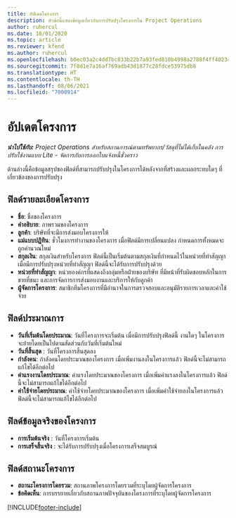 ```yaml
---
title: อัปเดตโครงการ
description: หัวข้อนี้แสดงข้อมูลเกี่ยวกับการปรับปรุงโครงการใน Project Operations
author: ruhercul
ms.date: 10/01/2020
ms.topic: article
ms.reviewer: kfend
ms.author: ruhercul
ms.openlocfilehash: b0ec03a2c4dd7bc833b22b7a93fed810b4998a2788f4ff40234e3dd163bd9eb6
ms.sourcegitcommit: 7f8d1e7a16af769adb43d1877c28fdce53975db8
ms.translationtype: HT
ms.contentlocale: th-TH
ms.lasthandoff: 08/06/2021
ms.locfileid: "7000914"
---
```

# <a name="update-a-project"></a>อัปเดตโครงการ

_**นำไปใช้กับ:** Project Operations สำหรับสถานการณ์ตามทรัพยากร/วัสดุที่ไม่ได้เก็บในคลัง การปรับใช้งานแบบ Lite - จัดการกับการออกใบแจ้งหนี้ชั่วคราว_

ด้านล่างนี้คือข้อมูลสรุปของฟิลด์ที่สามารถปรับปรุงในโครงการได้หลังจากที่สร้างและผลกระทบใดๆ ที่เกี่ยวข้องของการปรับปรุง

## <a name="project-detail-fields"></a>ฟิลด์รายละเอียดโครงการ

- **ชื่อ**: ชื่อของโครงการ
- **คำอธิบาย**: ภาพรวมของโครงการ
- **ลูกค้า**: บริษัทที่จะมีการส่งมอบโครงการให้
- **แม่แบบปฏิทิน**: ชั่วโมงการทำงานของโครงการ เมื่อฟิลด์มีการเปลี่ยนแปลง กำหนดการทั้งหมดจะถูกคำนวณใหม่
- **สกุลเงิน**: สกุลเงินสำหรับโครงการ ฟิลด์นี้เป็นเริ่มต้นตามสกุลเงินที่กำหนดไว้ในหน่วยที่ทำสัญญา เมื่อมีการปรับปรุงหน่วยที่ทำสัญญา ฟิลด์นี้จะได้รับการปรับปรุงด้วย
- **หน่วยที่ทำสัญญา**: หน่วยองค์กรที่แสดงถึงกลุ่มหรือฝ่ายของบริษัท ที่มีหน้าที่รับผิดชอบหลักในการขายที่ชนะ และการจัดการการส่งมอบงานและบริการให้กับลูกค้า 
- **ผู้จัดการโครงการ**: สมาชิกทีมโครงการที่มีอำนาจในการตรวจสอบและอนุมัติรายการเวลาและค่าใช้จ่าย

## <a name="estimate-fields"></a>ฟิลด์ประมาณการ

- **วันที่เริ่มต้นโดยประมาณ**: วันที่โครงการจะเริ่มต้น เมื่อมีการปรับปรุงฟิลด์นี้ งานใดๆ ในโครงการจะย้ายโดยเป็นไปตามสัดส่วนกับวันที่เริ่มต้นใหม่
- **วันที่สิ้นสุด** : วันที่โครงการสิ้นสุดลง
- **กำลังคน**: กำลังคนโดยประมาณของโครงการ เมื่อเพิ่มงานลงในโครงการแล้ว ฟิลด์นี้จะไม่สามารถแก้ไขได้อีกต่อไป
- **ค่าแรงงานโดยประมาณ**: ค่าแรงโดยประมาณของโครงการ เมื่อเพิ่มค่าแรงลงในโครงการแล้ว ฟิลด์นี้จะไม่สามารถแก้ไขได้อีกต่อไป
- **ค่าใช้จ่ายโดยประมาณ**: ค่าใช้จ่ายโดยประมาณของโครงการ เมื่อเพิ่มค่าใช้จ่ายลงในโครงการแล้ว ฟิลด์นี้จะไม่สามารถแก้ไขได้อีกต่อไป

## <a name="project-actual-fields"></a>ฟิลด์ข้อมูลจริงของโครงการ
- **การเริ่มต้นจริง** : วันที่โครงการเริ่มต้น
- **การเสร็จสิ้นจริง** : จะได้รับการปรับปรุงเมื่อโครงการเสร็จสมบูรณ์

## <a name="project-status-fields"></a>ฟิลด์สถานะโครงการ

- **สถานะโครงการโดยรวม**: สถานภาพโครงการโดยรวมที่ระบุโดยผู้จัดการโครงการ
- **ข้อคิดเห็น**: การบรรยายเกี่ยวกับสถานภาพปัจจุบันของโครงการที่ระบุโดยผู้จัดการโครงการ



[!INCLUDE[footer-include](../includes/footer-banner.md)]